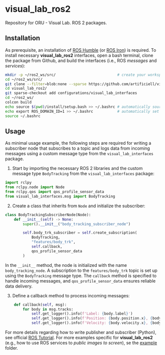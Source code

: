 # visual_lab_ros2
Repository for ORU - Visual Lab. ROS 2 packages.  

## Installation

As prerequisite, an installation of [ROS Humble](https://docs.ros.org/en/humble/Installation/Linux-Install-Debians.html) (or [ROS Iron](https://docs.ros.org/en/iron/Installation/Ubuntu-Install-Debians.html)) is required.
To install necessary **visual_lab_ros2** interfaces, open a bash terminal, clone the package from Github, and build the interfaces (i.e., ROS *messages* and *services*):

```bash
mkdir -p ~/ros2_ws/src/                            # create your workspace if it does not exist
cd ~/ros2_ws/src/                                  
git clone --filter=blob:none --sparse https://github.com/artificiell/visual_lab_ros2.git
cd visual_lab_ros2/
git sparse-checkout add configurations/visual_lab_interfaces
cd ~/ros2_ws/
colcon build
echo source $(pwd)/install/setup.bash >> ~/.bashrc # automatically source the installation in every new bash (optional)
echo export ROS_DOMAIN_ID=1 >> ~/.bashrc           # automatically set the domain id in every new bash (optional)
source ~/.bashrc
```

## Usage

As minimal usage example, the following steps are required for writing a subscriber node that subscribes to a topic and logs data from incoming messages using a custom message type from the `visual_lab_interfaces` package.

1. Start by importing the necessary ROS 2 libraries and the custom message type `BodyTracking` from the `visual_lab_interfaces` package:

```python
import rclpy
from rclpy.node import Node
from rclpy.qos import qos_profile_sensor_data
from visual_lab_interfaces.msg import BodyTracking
```
2. Create a class that inherits from `Node` and initialize the subscriber:

```python
class BodyTrackingSubscriberNode(Node):
    def __init__(self) -> None:
        super().__init__("body_tracking_subscriber_node")

        self.body_trk_subscriber = self.create_subscription(
            BodyTracking,
            "features/body_trk",
            self.callback,
            qos_profile_sensor_data
        )
```
In the `__init__` method, the node is initialized with the name `body_tracking_node`. A subscription to the `features/body_trk` topic is set up using the `BodyTracking` message type. The `callback` method is specified to handle incoming messages, and `qos_profile_sensor_data` ensures reliable data delivery.

3. Define a callback method to process incoming messages:

```python
    def callback(self, msg):
        for body in msg.tracks:
            self.get_logger().info(f'Label: {body.label}')
            self.get_logger().info(f'Position: {body.position.x}, {body.position.y}, {body.position.z}')
            self.get_logger().info(f'Velocity: {body.velocity.x}, {body.velocity.y}, {body.velocity.z}')
```

For more details regarding how to write publisher and subscriber (Python), see official [ROS Tutorial](https://docs.ros.org/en/foxy/Tutorials/Beginner-Client-Libraries/Writing-A-Simple-Py-Publisher-And-Subscriber.html). 
For more examples specific for **visual_lab_ros2** (e.g., how to use ROS services to *public images to screen*), se the [example](https://github.com/artificiell/visual_lab_ros2/tree/main/examples) folder.
